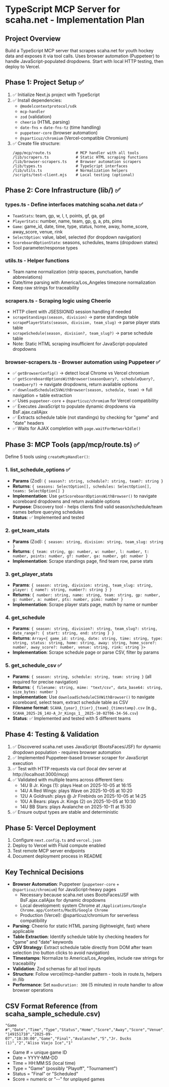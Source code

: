 # TypeScript MCP Server for scaha.net - Implementation Plan

## Project Overview
Build a TypeScript MCP server that scrapes scaha.net for youth hockey data and exposes it via tool calls. Uses browser automation (Puppeteer) to handle JavaScript-populated dropdowns. Start with local HTTP testing, then deploy to Vercel.

## Phase 1: Project Setup ✅
1. ✅ Initialize Next.js project with TypeScript
2. ✅ Install dependencies:
   - `@modelcontextprotocol/sdk`
   - `mcp-handler`
   - `zod` (validation)
   - `cheerio` (HTML parsing)
   - `date-fns` + `date-fns-tz` (time handling)
   - `puppeteer-core` (browser automation)
   - `@sparticuz/chromium` (Vercel-compatible Chromium)
3. ✅ Create file structure:
   ```
   /app/mcp/route.ts           # MCP handler with all tools
   /lib/scrapers.ts            # Static HTML scraping functions
   /lib/browser-scrapers.ts    # Browser automation scrapers
   /lib/types.ts               # TypeScript interfaces
   /lib/utils.ts               # Normalization helpers
   /scripts/test-client.mjs    # Local testing (optional)
   ```

## Phase 2: Core Infrastructure (lib/) ✅

### types.ts - Define interfaces matching scaha.net data ✅
- `TeamStats`: team, gp, w, l, t, points, gf, ga, gd
- `PlayerStats`: number, name, team, gp, g, a, pts, pims
- `Game`: game_id, date, time, type, status, home, away, home_score, away_score, venue, rink
- `SelectOption`: value, label, selected (for dropdown navigation)
- `ScoreboardOptionState`: seasons, schedules, teams (dropdown states)
- Tool parameter/response types

### utils.ts - Helper functions
- Team name normalization (strip spaces, punctuation, handle abbreviations)
- Date/time parsing with America/Los_Angeles timezone normalization
- Keep raw strings for traceability

### scrapers.ts - Scraping logic using Cheerio
- HTTP client with JSESSIONID session handling if needed
- `scrapeStandings(season, division)` → parse standings table
- `scrapePlayerStats(season, division, team_slug)` → parse player stats table
- `scrapeSchedule(season, division?, team_slug?)` → parse schedule table
- Note: Static HTML scraping insufficient for JavaScript-populated dropdowns

### browser-scrapers.ts - Browser automation using Puppeteer ✅
- ✅ `getBrowserConfig()` → detect local Chrome vs Vercel chromium
- ✅ `getScoreboardOptionsWithBrowser(seasonQuery?, scheduleQuery?, teamQuery?)` → navigate dropdowns, return available options
- ✅ `downloadScheduleCSVWithBrowser(season, schedule, team)` → full navigation + table extraction
- ✅ Uses `puppeteer-core` + `@sparticuz/chromium` for Vercel compatibility
- ✅ Executes JavaScript to populate dynamic dropdowns via BsF.ajax.callAjax
- ✅ Extracts schedule table (not standings) by checking for "game" and "date" headers
- ✅ Waits for AJAX completion with `page.waitForNetworkIdle()`

## Phase 3: MCP Tools (app/mcp/route.ts) ✅
Define 5 tools using `createMcpHandler()`:

### 1. list_schedule_options ✅
- **Params** (Zod): `{ season?: string, schedule?: string, team?: string }`
- **Returns**: `{ seasons: SelectOption[], schedules: SelectOption[], teams: SelectOption[] }`
- **Implementation**: Use `getScoreboardOptionsWithBrowser()` to navigate scoreboard dropdowns and return available options
- **Purpose**: Discovery tool - helps clients find valid season/schedule/team names before querying schedules
- **Status**: ✅ Implemented and tested

### 2. get_team_stats
- **Params** (Zod): `{ season: string, division: string, team_slug: string }`
- **Returns**: `{ team: string, gp: number, w: number, l: number, t: number, points: number, gf: number, ga: number, gd: number }`
- **Implementation**: Scrape standings page, find team row, parse stats

### 3. get_player_stats
- **Params**: `{ season: string, division: string, team_slug: string, player: { name?: string, number?: string } }`
- **Returns**: `{ number: string, name: string, team: string, gp: number, g: number, a: number, pts: number, pims: number }`
- **Implementation**: Scrape player stats page, match by name or number

### 4. get_schedule
- **Params**: `{ season: string, division?: string, team_slug?: string, date_range?: { start: string, end: string } }`
- **Returns**: `Array<{ game_id: string, date: string, time: string, type: string, status: string, home: string, away: string, home_score?: number, away_score?: number, venue: string, rink: string }>`
- **Implementation**: Scrape schedule page or parse CSV, filter by params

### 5. get_schedule_csv ✅
- **Params**: `{ season: string, schedule: string, team: string }` (all required for precise navigation)
- **Returns**: `{ filename: string, mime: "text/csv", data_base64: string, size_bytes: number }`
- **Implementation**: Use `downloadScheduleCSVWithBrowser()` to navigate scoreboard, select team, extract schedule table as CSV
- **Filename format**: `SCAHA_{year}_{tier}_{team}_{timestamp}.csv` (e.g., `SCAHA_2025-26_14U-A_Jr_Kings_1__2025-10-02T06-34-56.csv`)
- **Status**: ✅ Implemented and tested with 5 different teams

## Phase 4: Testing & Validation
1. ✅ Discovered scaha.net uses JavaScript (BootsFaces/JSF) for dynamic dropdown population - requires browser automation
2. ✅ Implemented Puppeteer-based browser scraper for JavaScript execution
3. ✅ Test with HTTP requests via curl (local dev server at http://localhost:3000/mcp)
4. ✅ Validated with multiple teams across different tiers:
   - 14U B Jr. Kings (1): plays Heat on 2025-10-05 at 16:15
   - 14U A Red Wings: plays Wave on 2025-10-05 at 10:20
   - 12U A Goldrush: plays @ Jr Firebirds on 2025-10-05 at 14:25
   - 10U A Bears: plays Jr. Kings (2) on 2025-10-05 at 10:30
   - 14U BB Stars: plays Avalanche on 2025-10-11 at 15:30
5. ✅ Ensure output types are stable and deterministic

## Phase 5: Vercel Deployment
1. Configure `next.config.ts` and `vercel.json`
2. Deploy to Vercel with Fluid compute enabled
3. Test remote MCP server endpoints
4. Document deployment process in README

## Key Technical Decisions
- **Browser Automation**: Puppeteer (`puppeteer-core` + `@sparticuz/chromium`) for JavaScript-heavy pages
  - Necessary because scaha.net uses BootsFaces/JSF with BsF.ajax.callAjax for dynamic dropdowns
  - Local development: system Chrome at `/Applications/Google Chrome.app/Contents/MacOS/Google Chrome`
  - Production (Vercel): @sparticuz/chromium for serverless compatibility
- **Parsing**: Cheerio for static HTML parsing (lightweight, fast) where applicable
- **Table Extraction**: Identify schedule table by checking headers for "game" and "date" keywords
- **CSV Strategy**: Extract schedule table directly from DOM after team selection (no button clicks to avoid navigation)
- **Timestamps**: Normalize to America/Los_Angeles, include raw strings for traceability
- **Validation**: Zod schemas for all tool inputs
- **Structure**: Follow vercel/mcp-handler pattern - tools in route.ts, helpers in /lib
- **Performance**: Set `maxDuration: 300` (5 minutes) in route handler to allow browser operations

## CSV Format Reference (from scaha_sample_schedule.csv)
```csv
"Game #","Date","Time","Type","Status","Home","Score","Away","Score","Venue","Rink"
"149151710","2025-09-07","18:30:00","Game","Final","Avalanche","5","Jr. Ducks (1)","2","Aliso Viejo Ice","1"
```
- Game # = unique game ID
- Date = YYYY-MM-DD
- Time = HH:MM:SS (local time)
- Type = "Game" (possibly "Playoff", "Tournament")
- Status = "Final" or "Scheduled"
- Score = numeric or "--" for unplayed games
